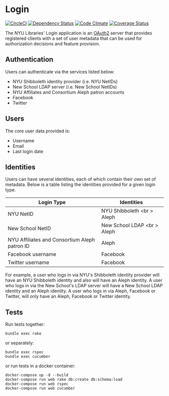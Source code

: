 # Login

[![CircleCI](https://circleci.com/gh/NYULibraries/login.svg?style=svg)](https://circleci.com/gh/NYULibraries/login)
[![Dependency Status](https://gemnasium.com/NYULibraries/login.png)](https://gemnasium.com/NYULibraries/login)
[![Code Climate](https://codeclimate.com/github/NYULibraries/login.png)](https://codeclimate.com/github/NYULibraries/login)
[![Coverage Status](https://coveralls.io/repos/NYULibraries/login/badge.png?branch=development)](https://coveralls.io/r/NYULibraries/login)

The NYU Libraries' Login application is an [OAuth2](http://oauth.net/2/) server
that provides registered clients with a set of user metadata that can be used for
authorization decisions and feature provision.

## Authentication
Users can authenticate via the services listed below:

- NYU Shibboleth identity provider (i.e. NYU NetIDs)
- New School LDAP server (i.e. New School NetIDs)
- NYU Affiliates and Consortium Aleph patron accounts
- Facebook
- Twitter

## Users
The core user data provided is:

  - Username
  - Email
  - Last login date

## Identities
Users can have several identities, each of which contain their own set of metadata.
Below is a table listing the identities provided for a given login type.

| Login Type | Identities |
| ---------------------- | ---------- |
| NYU NetID | NYU Shibboleth <br \> Aleph |
| New School NetID | New School LDAP <br \> Aleph |
| NYU Affiliates and Consortium Aleph patron ID | Aleph |
| Facebook username | Facebook |
| Twitter username | Facebook |

For example, a user who logs in via NYU's Shibboleth identity provider will have an
NYU Shibboleth identity and also will have an Aleph identity. A user who logs in
via the New School's LDAP server will have a New School LDAP identity and an Aleph
identity. A user who logs in via Aleph, Facebook or Twitter, will only have an Aleph,
Facebook or Twitter identity.

## Tests

Run tests together:

```
bundle exec rake
```

or separately:

```
bundle exec rspec
bundle exec cucumber
```

or run tests in a docker container:

```
docker-compose up -d --build
docker-compose run web rake db:create db:schema:load
docker-compose run web rspec
docker-compose run web cucumber
```
